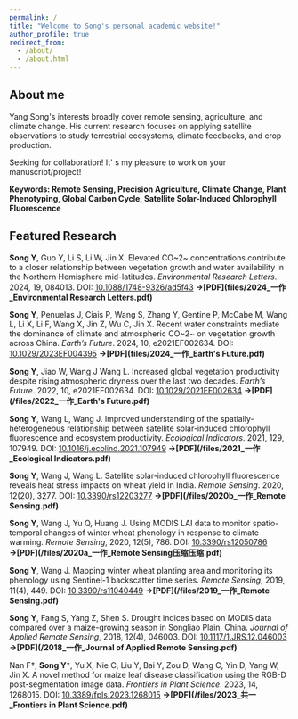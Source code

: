 ```yaml
---
permalink: /
title: "Welcome to Song's personal academic website!"
author_profile: true
redirect_from: 
  - /about/
  - /about.html
---
```

## About me
Yang Song's interests broadly cover remote sensing, agriculture, and climate change. His current research focuses on applying satellite observations to study terrestrial ecosystems, climate feedbacks, and crop production.

Seeking for collaboration! It' s my pleasure to work on your manuscript/project!

**Keywords: Remote Sensing, Precision Agriculture, Climate Change, Plant Phenotyping, Global Carbon Cycle, Satellite Solar-Induced Chlorophyll Fluorescence**

## Featured Research
**Song Y**, Guo Y, Li S, Li W, Jin X. Elevated CO~2~ concentrations contribute to a closer relationship between vegetation growth and water availability in the Northern Hemisphere mid-latitudes. *Environmental Research Letters*. 2024, 19, 084013. DOI: [10.1088/1748-9326/ad5f43](https://doi.org/10.1088/1748-9326/ad5f43)    **→[PDF](files/2024_一作_Environmental Research Letters.pdf)**

**Song Y**, Penuelas J, Ciais P, Wang S, Zhang Y, Gentine P, McCabe M, Wang L, Li X, Li F, Wang X, Jin Z, Wu C, Jin X. Recent water constraints mediate the dominance of climate and atmospheric CO~2~ on vegetation growth across China. *Earth’s Future*. 2024, 10, e2021EF002634. DOI: [10.1029/2023EF004395](https://doi.org/10.1029/2023EF004395)    **→[PDF](files/2024_一作_Earth's Future.pdf)**

**Song Y**, Jiao W, Wang J Wang L. Increased global vegetation productivity despite rising atmospheric dryness over the last two decades. *Earth’s Future*. 2022, 10, e2021EF002634. DOI: [10.1029/2021EF002634](https://doi.org/10.1029/2021EF002634)    **→[PDF](/files/2022_一作_Earth's Future.pdf)**

**Song Y**, Wang L, Wang J. Improved understanding of the spatially-heterogeneous relationship between satellite solar-induced chlorophyll fluorescence and ecosystem productivity. *Ecological Indicators*. 2021, 129, 107949. DOI: [10.1016/j.ecolind.2021.107949](https://doi.org/10.1016/j.ecolind.2021.107949)    **→[PDF](/files/2021_一作_Ecological Indicators.pdf)**

**Song Y**, Wang J, Wang L. Satellite solar-induced chlorophyll fluorescence reveals heat stress impacts on wheat yield in India. *Remote Sensing*. 2020, 12(20), 3277. DOI: [10.3390/rs12203277](https://doi.org/10.3390/rs12203277)    **→[PDF](/files/2020b_一作_Remote Sensing.pdf)**

**Song Y**, Wang J, Yu Q, Huang J. Using MODIS LAI data to monitor spatio-temporal changes of winter wheat phenology in response to climate warming. *Remote Sensing*, 2020, 12(5), 786. DOI: [10.3390/rs12050786](https://doi.org/10.3390/rs12050786)    **→[PDF](/files/2020a_一作_Remote Sensing压缩压缩.pdf)**

**Song Y**, Wang J. Mapping winter wheat planting area and monitoring its phenology using Sentinel-1 backscatter time series. *Remote Sensing*, 2019, 11(4), 449. DOI: [10.3390/rs11040449](https://doi.org/10.3390/rs11040449)    **→[PDF](/files/2019_一作_Remote Sensing.pdf)**

**Song Y**, Fang S, Yang Z, Shen S. Drought indices based on MODIS data compared over a maize-growing season in Songliao Plain, China. *Journal of Applied Remote Sensing*, 2018, 12(4), 046003. DOI: [10.1117/1.JRS.12.046003](http://dx.doi.org/10.1117/1.JRS.12.046003)    **→[PDF](/2018_一作_Journal of Applied Remote Sensing.pdf)**

Nan F†, **Song Y**†, Yu X, Nie C, Liu Y, Bai Y, Zou D, Wang C, Yin D, Yang W, Jin X. A novel method for maize leaf disease classification using the RGB-D post-segmentation image data. *Frontiers in Plant Science*. 2023, 14, 1268015. DOI: [10.3389/fpls.2023.1268015](https://doi.org/10.3389/fpls.2023.1268015)    **→[PDF](/files/2023_共一_Frontiers in Plant Science.pdf)**
